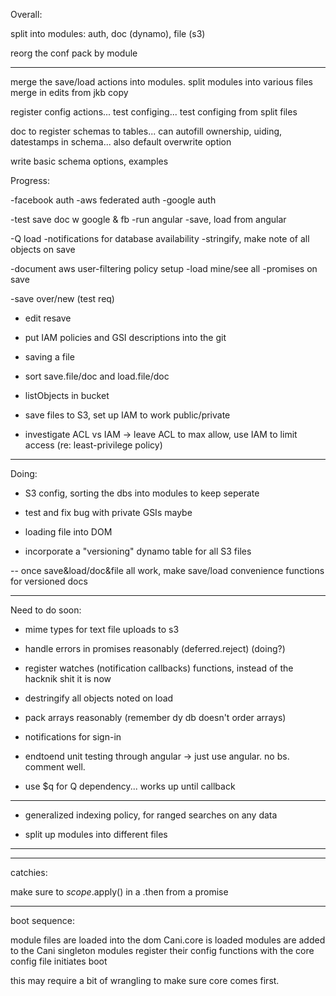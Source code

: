 Overall:

split into modules: auth, doc (dynamo), file (s3)

reorg the conf pack by module

-----

merge the save/load actions into modules. split modules into various files
merge in edits from jkb copy

register config actions... test configing... test configing from split files

doc to register schemas to tables... can autofill ownership, uiding, datestamps in schema... also default overwrite option

write basic schema options, examples

Progress:

-facebook auth
-aws federated auth
-google auth

-test save doc w google & fb
-run angular
-save, load from angular

-Q load
-notifications for database availability
-stringify, make note of all objects on save

-document aws user-filtering policy setup
-load mine/see all
-promises on save

-save over/new (test req)
- edit resave
- put IAM policies and GSI descriptions into the git

- saving a file
- sort save.file/doc and load.file/doc

- listObjects in bucket

- save files to S3, set up IAM to work public/private

- investigate ACL vs IAM -> leave ACL to max allow, use IAM to limit access (re: least-privilege policy)

-----------------------------
Doing:

- S3 config, sorting the dbs into modules to keep seperate

- test and fix bug with private GSIs maybe

- loading file into DOM

- incorporate a "versioning" dynamo table for all S3 files

-- once save&load/doc&file all work, make save/load convenience functions for versioned docs

-----------------------------
Need to do soon:

- mime types for text file uploads to s3

- handle errors in promises reasonably (deferred.reject) (doing?)

- register watches (notification callbacks) functions, instead of the hacknik shit it is now

- destringify all objects noted on load

- pack arrays reasonably (remember dy db doesn't order arrays)

- notifications for sign-in

- endtoend unit testing through angular -> just use angular. no bs. comment well.

- use $q for Q dependency... works up until callback

--------------------------------------------------------------
- generalized indexing policy, for ranged searches on any data

- split up modules into different files

--------------------------------------------------------------
--------------------------------------------------------------

catchies:

make sure to $scope.$apply() in a .then from a promise


------------------------------------
boot sequence:

module files are loaded into the dom
Cani.core is loaded
modules are added to the Cani singleton
modules register their config functions with the core
config file initiates boot

this may require a bit of wrangling to make sure core comes first.